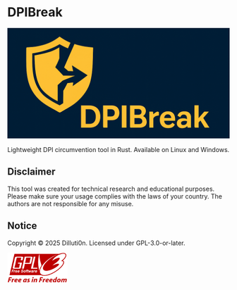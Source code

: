 # DPIBreak
![DPIBreak_logo](./res/logo.png)

Lightweight DPI circumvention tool in Rust. Available on Linux and
Windows.

## Disclaimer

This tool was created for technical research and educational purposes.
Please make sure your usage complies with the laws of your country.
The authors are not responsible for any misuse.

## Notice
Copyright © 2025 Dilluti0n. Licensed under GPL-3.0-or-later.

![License-logo](./res/gplv3-with-text-136x68.png)
